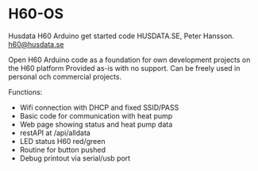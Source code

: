 # H60-OS
Husdata H60 Arduino get started code
HUSDATA.SE, Peter Hansson. h60@husdata.se

Open H60 Arduino code as a foundation for own development projects on the H60 platform
Provided as-is with no support. Can be freely used in personal och commercial projects.

Functions:
  - Wifi connection with DHCP and fixed SSID/PASS  
  - Basic code for communication with heat pump
  - Web page showing status and heat pump data
  - restAPI at  /api/alldata
  - LED status H60 red/green
  - Routine for button pushed
  - Debug printout via serial/usb port

